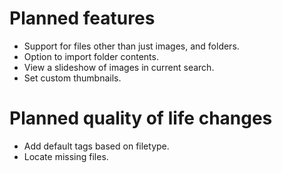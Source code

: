 # Planned features
- Support for files other than just images, and folders.
- Option to import folder contents.
- View a slideshow of images in current search.
- Set custom thumbnails.

# Planned quality of life changes
- Add default tags based on filetype.
- Locate missing files.
